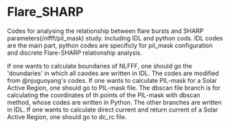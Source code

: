 # Flare_SHARP
Codes for analysing the relationship between flare bursts and SHARP parameters(/nlfff/pil_mask) study. Including IDL and python cods. IDL codes are the main part, python codes are specificly for pil_mask configuration and  discrete  Flare-SHARP relationship analysis.

If one wants to calculate boundaries of NLFFF, one should go the 'doundaries' in which all caodes are written in IDL. The codes are modified from @njuguoyang's codes.
If one wants to calculate PIL-mask for a Solar Active Region, one should go to PIL-mask file. The dbscan file branch is for calculating the coordinates of th points of the PIL-mask with dbscan method, whose codes are written in Python. The other branches are written in IDL.
If one wants to calculate direct current and return current of a Solar Active Region, one should go to dc_rc file.

